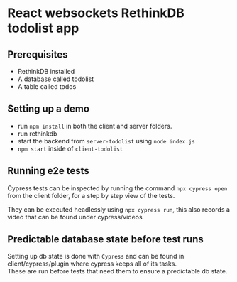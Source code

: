 # React websockets RethinkDB todolist app

## Prerequisites 
- RethinkDB installed
- A database called todolist
- A table called todos

## Setting up a demo
- run `npm install` in both the client and server folders.
- run rethinkdb
- start the backend from `server-todolist` using `node index.js`
- `npm start` inside of `client-todolist`

## Running e2e tests
Cypress tests can be inspected by running the command  `npx cypress open` from the client folder, for a step by step view of the tests.  

They can be executed headlessly using `npx cypress run`, this also records a video that can be found under cypress/videos 

## Predictable database state before test runs
Setting up db state is done with `Cypress` and can be found in client/cypress/plugin where cypress keeps all of its tasks.  
These are run before tests that need them to ensure a predictable db state.